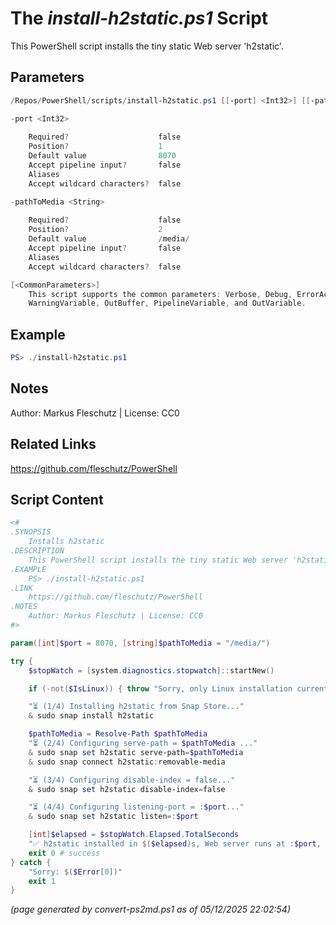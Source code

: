 The *install-h2static.ps1* Script
===========================

This PowerShell script installs the tiny static Web server 'h2static'.

Parameters
----------
```powershell
/Repos/PowerShell/scripts/install-h2static.ps1 [[-port] <Int32>] [[-pathToMedia] <String>] [<CommonParameters>]

-port <Int32>
    
    Required?                    false
    Position?                    1
    Default value                8070
    Accept pipeline input?       false
    Aliases                      
    Accept wildcard characters?  false

-pathToMedia <String>
    
    Required?                    false
    Position?                    2
    Default value                /media/
    Accept pipeline input?       false
    Aliases                      
    Accept wildcard characters?  false

[<CommonParameters>]
    This script supports the common parameters: Verbose, Debug, ErrorAction, ErrorVariable, WarningAction, 
    WarningVariable, OutBuffer, PipelineVariable, and OutVariable.
```

Example
-------
```powershell
PS> ./install-h2static.ps1

```

Notes
-----
Author: Markus Fleschutz | License: CC0

Related Links
-------------
https://github.com/fleschutz/PowerShell

Script Content
--------------
```powershell
<#
.SYNOPSIS
	Installs h2static
.DESCRIPTION
	This PowerShell script installs the tiny static Web server 'h2static'.
.EXAMPLE
	PS> ./install-h2static.ps1
.LINK
	https://github.com/fleschutz/PowerShell
.NOTES
	Author: Markus Fleschutz | License: CC0
#>

param([int]$port = 8070, [string]$pathToMedia = "/media/")

try {
	$stopWatch = [system.diagnostics.stopwatch]::startNew()

	if (-not($IsLinux)) { throw "Sorry, only Linux installation currently supported" }

	"⏳ (1/4) Installing h2static from Snap Store..."
	& sudo snap install h2static

	$pathToMedia = Resolve-Path $pathToMedia
	"⏳ (2/4) Configuring serve-path = $pathToMedia ..."
	& sudo snap set h2static serve-path=$pathToMedia
	& sudo snap connect h2static:removable-media

	"⏳ (3/4) Configuring disable-index = false..."
	& sudo snap set h2static disable-index=false

	"⏳ (4/4) Configuring listening-port = :$port..."
	& sudo snap set h2static listen=:$port

	[int]$elapsed = $stopWatch.Elapsed.TotalSeconds
	"✅ h2static installed in $($elapsed)s, Web server runs at :$port, execute 'snap info h2static' for details."
	exit 0 # success
} catch {
	"Sorry: $($Error[0])"
	exit 1
}
```

*(page generated by convert-ps2md.ps1 as of 05/12/2025 22:02:54)*

